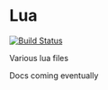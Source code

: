 # Lua
[![Build Status](https://travis-ci.org/DesolationReapers/Lua.svg?branch=master)](https://travis-ci.org/DesolationReapers/Lua)

Various lua files

Docs coming eventually